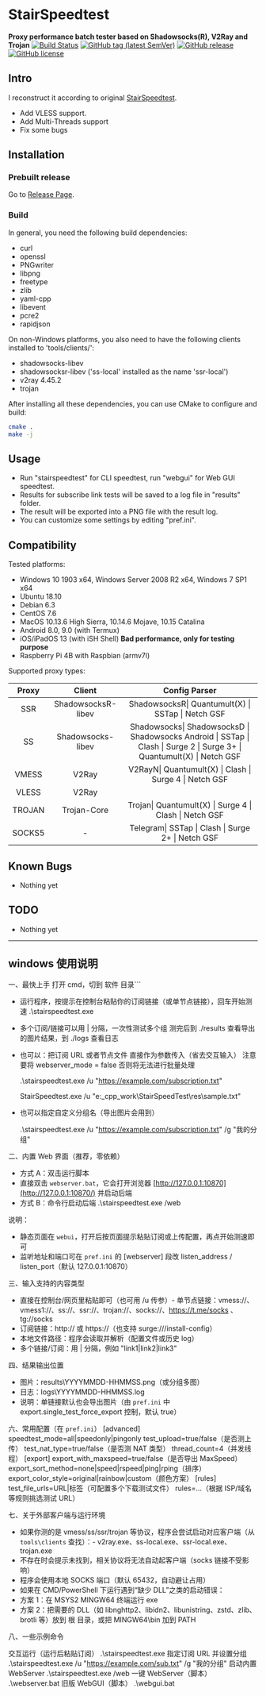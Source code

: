 # StairSpeedtest

**Proxy performance batch tester based on Shadowsocks(R), V2Ray and Trojan**
[![Build Status](https://github.com/alwaysgot200/StairSpeedTest/actions/workflows/build.yml/badge.svg)](https://github.com/alwaysgot200/StairSpeedTest/actions/workflows/build.yml)
[![GitHub tag (latest SemVer)](https://img.shields.io/github/tag/alwaysgot200/StairSpeedTest.svg)](https://github.com/alwaysgot200/StairSpeedTest/tags)
[![GitHub release](https://img.shields.io/github/release/alwaysgot200/StairSpeedTest.svg)](https://github.com/alwaysgot200/StairSpeedTest/releases)
[![GitHub license](https://img.shields.io/github/license/alwaysgot200/StairSpeedTest.svg)](https://github.com/alwaysgot200/StairSpeedTest/blob/master/LICENSE)

## Intro

I reconstruct it according to original [StairSpeedtest](https://github.com/tindy2013/stairspeedtest-reborn).

- Add VLESS support.
- Add Multi-Threads support
- Fix some bugs

## Installation

### Prebuilt release

Go to [Release Page](https://github.com/alwaysgot200/StairSpeedTest/releases).

### Build

In general, you need the following build dependencies:

- curl
- openssl
- PNGwriter
- libpng
- freetype
- zlib
- yaml-cpp
- libevent
- pcre2
- rapidjson

On non-Windows platforms, you also need to have the following clients installed to 'tools/clients/':

- shadowsocks-libev
- shadowsocksr-libev ('ss-local' installed as the name 'ssr-local')
- v2ray 4.45.2
- trojan

After installing all these dependencies, you can use CMake to configure and build:

```bash
cmake .
make -j
```

## Usage

- Run "stairspeedtest" for CLI speedtest, run "webgui" for Web GUI speedtest.
- Results for subscribe link tests will be saved to a log file in "results" folder.
- The result will be exported into a PNG file with the result log.
- You can customize some settings by editing "pref.ini".

## Compatibility

Tested platforms:

- Windows 10 1903 x64, Windows Server 2008 R2 x64, Windows 7 SP1 x64
- Ubuntu 18.10
- Debian 6.3
- CentOS 7.6
- MacOS 10.13.6 High Sierra, 10.14.6 Mojave, 10.15 Catalina
- Android 8.0, 9.0 (with Termux)
- iOS/iPadOS 13 (with iSH Shell) **Bad performance, only for testing purpose**
- Raspberry Pi 4B with Raspbian (armv7l)

Supported proxy types:

| Proxy  |       Client       |                                                      Config Parser                                                       |
| :----: | :----------------: | :----------------------------------------------------------------------------------------------------------------------: |
|  SSR   | ShadowsocksR-libev |                                    ShadowsocksR\| Quantumult(X) \| SSTap \| Netch GSF                                    |
|   SS   | Shadowsocks-libev  | Shadowsocks\| ShadowsocksD \| Shadowsocks Android \| SSTap \| Clash \| Surge 2 \| Surge 3+ \| Quantumult(X) \| Netch GSF |
| VMESS  |       V2Ray        |                                 V2RayN\| Quantumult(X) \| Clash \| Surge 4 \| Netch GSF                                  |
| VLESS  |       V2Ray        |                                                                                                                          |
| TROJAN |    Trojan-Core     |                                 Trojan\| Quantumult(X) \| Surge 4 \| Clash \| Netch GSF                                  |
| SOCKS5 |         -          |                                    Telegram\| SSTap \| Clash \| Surge 2+ \| Netch GSF                                    |

## Known Bugs

- Nothing yet

## TODO

- Nothing yet

---

## windows 使用说明

一、最快上手
打开 cmd，切到 软件 目录```

- 运行程序，按提示在控制台粘贴你的订阅链接（或单节点链接），回车开始测速
  .\stairspeedtest.exe

- 多个订阅/链接可以用 | 分隔，一次性测试多个组
  测完后到 ./results 查看导出的图片结果，到 ./logs 查看日志
- 也可以：把订阅 URL 或者节点文件 直接作为参数传入（省去交互输入）
  注意要将 webserver_mode = false 否则将无法进行批量处理

  .\stairspeedtest.exe /u "https://example.com/subscription.txt"

  StairSpeedtest.exe /u "e:\_cpp_work\StairSpeedTest\res\sample.txt"

- 也可以指定自定义分组名（导出图片会用到）

  .\stairspeedtest.exe /u "https://example.com/subscription.txt" /g "我的分组"

二、内置 Web 界面（推荐，零依赖）

- 方式 A：双击运行脚本
- 直接双击 `webserver.bat`，它会打开浏览器 [http://127.0.0.1:10870](http://127.0.0.1:10870/) 并启动后端
- 方式 B：命令行启动后端
  .\stairspeedtest.exe /web

说明：

- 静态页面在 `webui`，打开后按页面提示粘贴订阅或上传配置，再点开始测速即可
- 监听地址和端口可在 `pref.ini` 的 [webserver] 段改 listen_address / listen_port（默认 127.0.0.1:10870）

三、输入支持的内容类型

- 直接在控制台/网页里粘贴即可（也可用 /u 传参）- 单节点链接：vmess://、vmess1://、ss://、ssr://、trojan://、socks://、https://t.me/socks 、tg://socks
- 订阅链接：http:// 或 https://（也支持 surge:///install-config）
- 本地文件路径：程序会读取并解析（配置文件或历史 log）
- 多个链接/订阅：用 | 分隔，例如 "link1|link2|link3"

四、结果输出位置

- 图片：results\YYYYMMDD-HHMMSS.png（或分组多图）
- 日志：logs\YYYYMMDD-HHMMSS.log
- 说明：单链接默认也会导出图片（由 `pref.ini` 中 export.single_test_force_export 控制，默认 true）

六、常用配置（在 `pref.ini`）
[advanced]
speedtest_mode=all|speedonly|pingonly
test_upload=true/false（是否测上传）
test_nat_type=true/false（是否测 NAT 类型）
thread_count=4（并发线程）
[export]
export_with_maxspeed=true/false（是否导出 MaxSpeed）
export_sort_method=none|speed|rspeed|ping|rping（排序）
export_color_style=original|rainbow|custom（颜色方案）
[rules]
test_file_urls=URL|标签（可配置多个下载测试文件）
rules=...（根据 ISP/域名等规则挑选测试 URL）

七、关于外部客户端与运行环境

- 如果你测的是 vmess/ss/ssr/trojan 等协议，程序会尝试启动对应客户端（从 `tools\clients` 查找）：- v2ray.exe、ss-local.exe、ssr-local.exe、trojan.exe
- 不存在时会提示未找到，相关协议将无法自动起客户端（socks 链接不受影响）
- 程序会使用本地 SOCKS 端口（默认 65432，自动避让占用）
- 如果在 CMD/PowerShell 下运行遇到“缺少 DLL”之类的启动错误：
- 方案 1：在 MSYS2 MINGW64 终端运行 exe
- 方案 2：把需要的 DLL（如 libnghttp2、libidn2、libunistring、zstd、zlib、brotli 等）放到 根 目录，或把 MINGW64\bin 加到 PATH

八、一些示例命令

交互运行（运行后粘贴订阅）
.\stairspeedtest.exe
指定订阅 URL 并设置分组
.\stairspeedtest.exe /u "https://example.com/sub.txt" /g "我的分组"
启动内置 WebServer
.\stairspeedtest.exe /web
一键 WebServer（脚本）
.\webserver.bat
旧版 WebGUI（脚本）
.\webgui.bat
